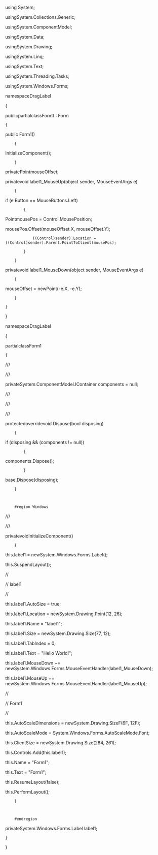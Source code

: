 using System;

usingSystem.Collections.Generic;

usingSystem.ComponentModel;

usingSystem.Data;

usingSystem.Drawing;

usingSystem.Linq;

usingSystem.Text;

usingSystem.Threading.Tasks;

usingSystem.Windows.Forms;

 

namespaceDragLabel

{

publicpartialclassForm1 : Form

    {

public Form1()

        {

InitializeComponent();

        }

 

privatePointmouseOffset;

 

 

privatevoid label1_MouseUp(object sender, MouseEventArgs e)

        {

if (e.Button == MouseButtons.Left)

            {

PointmousePos = Control.MousePosition;

mousePos.Offset(mouseOffset.X, mouseOffset.Y);

                ((Control)sender).Location = ((Control)sender).Parent.PointToClient(mousePos);

            }

        }

 

privatevoid label1_MouseDown(object sender, MouseEventArgs e)

        {

mouseOffset = newPoint(-e.X, -e.Y);

        }

    }

}

 

namespaceDragLabel

{

partialclassForm1

    {

///<summary>


///</summary>

privateSystem.ComponentModel.IContainer components = null;

 

///<summary>


///</summary>

///<param name="disposing">
</param>

protectedoverridevoid Dispose(bool disposing)

        {

if (disposing && (components != null))

            {

components.Dispose();

            }

base.Dispose(disposing);

        }

 

        #region Windows 

 

///<summary>


///</summary>

privatevoidInitializeComponent()

        {

this.label1 = newSystem.Windows.Forms.Label();

this.SuspendLayout();

//

// label1

//

this.label1.AutoSize = true;

this.label1.Location = newSystem.Drawing.Point(12, 26);

this.label1.Name = "label1";

this.label1.Size = newSystem.Drawing.Size(77, 12);

this.label1.TabIndex = 0;

this.label1.Text = "Hello World!";

this.label1.MouseDown += newSystem.Windows.Forms.MouseEventHandler(label1_MouseDown);

this.label1.MouseUp += newSystem.Windows.Forms.MouseEventHandler(label1_MouseUp);

 

//

// Form1

//

this.AutoScaleDimensions = newSystem.Drawing.SizeF(6F, 12F);

this.AutoScaleMode = System.Windows.Forms.AutoScaleMode.Font;

this.ClientSize = newSystem.Drawing.Size(284, 261);

this.Controls.Add(this.label1);

this.Name = "Form1";

this.Text = "Form1";

this.ResumeLayout(false);

this.PerformLayout();

 

        }

 

        #endregion

 

privateSystem.Windows.Forms.Label label1;

 

    }

}

 
